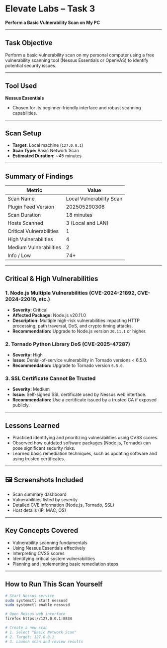 # Elevate Labs – Task 3  
**Perform a Basic Vulnerability Scan on My PC**

---

## Task Objective
Perform a basic vulnerability scan on my personal computer using a free vulnerability scanning tool (Nessus Essentials or OpenVAS) to identify potential security issues.

---

## Tool Used
**Nessus Essentials**  
- Chosen for its beginner-friendly interface and robust scanning capabilities.

---

## Scan Setup
- **Target:** Local machine (`127.0.0.1`)  
- **Scan Type:** Basic Network Scan  
- **Estimated Duration:** ~45 minutes  

---

## Summary of Findings

| Metric                    | Value                     |
|----------------------------|---------------------------|
| Scan Name                 | Local Vulnerability Scan  |
| Plugin Feed Version       | 202505290308              |
| Scan Duration             | 18 minutes                |
| Hosts Scanned             | 3 (Local and LAN)         |
| Critical Vulnerabilities  | 1                         |
| High Vulnerabilities      | 4                         |
| Medium Vulnerabilities    | 2                         |
| Info / Low                | 74+                       |

---

## Critical & High Vulnerabilities

### 1. Node.js Multiple Vulnerabilities (CVE-2024-21892, CVE-2024-22019, etc.)
- **Severity:** Critical  
- **Affected Package:** Node.js v20.11.0  
- **Description:** Multiple high-risk vulnerabilities impacting HTTP processing, path traversal, DoS, and crypto timing attacks.  
- **Recommendation:** Upgrade to Node.js version `20.11.1` or higher.

### 2. Tornado Python Library DoS (CVE-2025-47287)
- **Severity:** High  
- **Issue:** Denial-of-service vulnerability in Tornado versions < 6.5.0.  
- **Recommendation:** Upgrade to Tornado version `6.5.0`.

### 3. SSL Certificate Cannot Be Trusted
- **Severity:** Medium  
- **Issue:** Self-signed SSL certificate used by Nessus web interface.  
- **Recommendation:** Use a certificate issued by a trusted CA if exposed publicly.

---

## Lessons Learned
- Practiced identifying and prioritizing vulnerabilities using CVSS scores.  
- Observed how outdated software packages (Node.js, Tornado) can pose significant security risks.  
- Learned basic remediation techniques, such as updating software and using trusted certificates.

---

## 🖼️ Screenshots Included
- Scan summary dashboard  
- Vulnerabilities listed by severity  
- Detailed CVE information (Node.js, Tornado, SSL)  
- Host details (IP, MAC, OS)  

---

## Key Concepts Covered
- Vulnerability scanning fundamentals  
- Using Nessus Essentials effectively  
- Interpreting CVSS scores  
- Identifying critical system vulnerabilities  
- Planning and implementing basic remediation steps  

---

##  How to Run This Scan Yourself
```bash
# Start Nessus service
sudo systemctl start nessusd
sudo systemctl enable nessusd

# Open Nessus web interface
firefox https://127.0.0.1:8834

# Create a new scan
# 1. Select "Basic Network Scan"
# 2. Target: 127.0.0.1
# 3. Launch scan and review results
